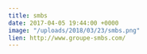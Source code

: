 ```yaml
---
title: smbs
date: 2017-04-05 19:44:00 +0000
image: "/uploads/2018/03/23/smbs.png"
lien: http://www.groupe-smbs.com/
---
```


